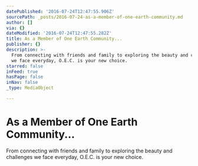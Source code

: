 ```yaml
---
datePublished: '2016-07-24T12:47:55.906Z'
sourcePath: _posts/2016-07-24-as-a-member-of-one-earth-community.md
author: []
via: {}
dateModified: '2016-07-24T12:47:55.282Z'
title: As a Member of One Earth Community...
publisher: {}
description: >-
  From connecting with friends and family to exploring the beauty and challenges
  we face everyday, O.E.C. is your new choice.
starred: false
inFeed: true
hasPage: false
inNav: false
_type: MediaObject

---
```

# As a Member of One Earth Community...

From connecting with friends and family to exploring the beauty and challenges we face everyday, O.E.C. is your new choice.